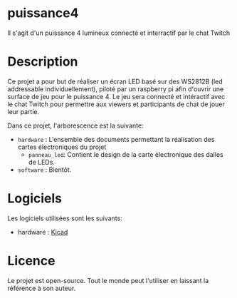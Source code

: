 # puissance4
Il s'agit d'un puissance 4 lumineux connecté et interractif par le chat Twitch

# Description

Ce projet a pour but de réaliser un écran LED basé sur des WS2812B (led addressable individuellement), piloté par un raspberry pi
afin d'ouvrir une surface de jeu pour le puissance 4. Le jeu sera connecté et intéractif avec le chat Twitch pour permettre
aux viewers et participants de chat de jouer leur partie.

Dans ce projet, l'arborescence est la suivante:
- `hardware` : L'ensemble des documents permettant la réalisation des cartes électroniques du projet
    - `panneau_led`: Contient le design de la carte électronique des dalles de LEDs.
- `software` : Bientôt.

# Logiciels

Les logiciels utilisées sont les suivants:
- hardware : [Kicad](https://kicad.org/download/)

# Licence

Le projet est open-source. Tout le monde peut l'utiliser en laissant la référence à son auteur.